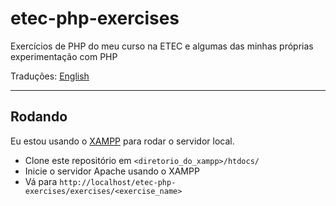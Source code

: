# etec-php-exercises
Exercícios de PHP do meu curso na ETEC e algumas das minhas próprias experimentação com PHP

Traduções: [English](README.md)

---

## Rodando

Eu estou usando o [XAMPP](https://www.apachefriends.org/) para rodar o servidor local.

- Clone este repositório em `<diretorio_do_xampp>/htdocs/`
- Inicie o servidor Apache usando o XAMPP
- Vá para `http://localhost/etec-php-exercises/exercises/<exercise_name>`
